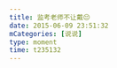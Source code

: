 ```yaml
---
title: 监考老师不让戴😔
date: 2015-06-09 23:51:32
mCategories: [说说]
type: moment
time: t235132
---
```


<div id="pics-20150609235132"></div>

<script src="/lib/moment/pics.js"></script>
<script>
var data = [
    {"link": "2015-06-09_000000.webp", "type": "shuoshuo"}
];
picsRender(data, "pics-20150609235132");
</script>
